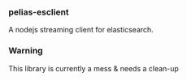 
### pelias-esclient

A nodejs streaming client for elasticsearch.

### Warning

This library is currently a mess & needs a clean-up